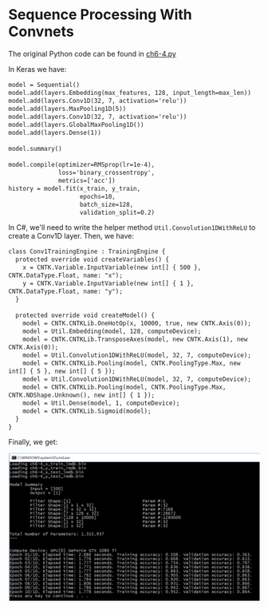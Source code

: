 ﻿# Sequence Processing With Convnets

The original Python code can be found in [ch6-4.py](../../Python/ch6-4.py)

In Keras we have: 
```
model = Sequential()
model.add(layers.Embedding(max_features, 128, input_length=max_len))
model.add(layers.Conv1D(32, 7, activation='relu'))
model.add(layers.MaxPooling1D(5))
model.add(layers.Conv1D(32, 7, activation='relu'))
model.add(layers.GlobalMaxPooling1D())
model.add(layers.Dense(1))

model.summary()

model.compile(optimizer=RMSprop(lr=1e-4),
              loss='binary_crossentropy',
              metrics=['acc'])
history = model.fit(x_train, y_train,
                    epochs=10,
                    batch_size=128,
                    validation_split=0.2)
```

In C#, we'll need to write the helper method ``Util.Convolution1DWithReLU`` to create  a Conv1D layer. Then, we have: 
```
class Conv1TrainingEngine : TrainingEngine {
  protected override void createVariables() {
    x = CNTK.Variable.InputVariable(new int[] { 500 }, CNTK.DataType.Float, name: "x");
    y = CNTK.Variable.InputVariable(new int[] { 1 }, CNTK.DataType.Float, name: "y");
  }

  protected override void createModel() {
    model = CNTK.CNTKLib.OneHotOp(x, 10000, true, new CNTK.Axis(0));
    model = Util.Embedding(model, 128, computeDevice);
    model = CNTK.CNTKLib.TransposeAxes(model, new CNTK.Axis(1), new CNTK.Axis(0));
    model = Util.Convolution1DWithReLU(model, 32, 7, computeDevice);
    model = CNTK.CNTKLib.Pooling(model, CNTK.PoolingType.Max, new int[] { 5 }, new int[] { 5 });
    model = Util.Convolution1DWithReLU(model, 32, 7, computeDevice);
    model = CNTK.CNTKLib.Pooling(model, CNTK.PoolingType.Max, CNTK.NDShape.Unknown(), new int[] { 1 });
    model = Util.Dense(model, 1, computeDevice);
    model = CNTK.CNTKLib.Sigmoid(model);
  }
}
```

Finally, we get: 

![screenshot](conv1d.png)